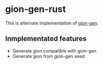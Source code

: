 # gion-gen-rust

This is alternate implementation of [gion-gen](https://github.com/melt-adzuki/gion-gen).

## Inmplementated features
- Generate gion compatible with gion-gen
- Generate gion from gion-gen seed

<!-- ## Not implemented features -->